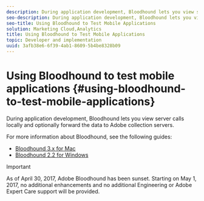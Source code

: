```yaml
---
description: During application development, Bloodhound lets you view server calls locally and optionally forward the data to Adobe collection servers.
seo-description: During application development, Bloodhound lets you view server calls locally and optionally forward the data to Adobe collection servers.
seo-title: Using Bloodhound to Test Mobile Applications
solution: Marketing Cloud,Analytics
title: Using Bloodhound to Test Mobile Applications
topic: Developer and implementation
uuid: 3afb38e6-6f39-4ab1-8609-5b4be8328b09
---
```


# Using Bloodhound to test mobile applications {#using-bloodhound-to-test-mobile-applications}

During application development, Bloodhound lets you view server calls locally and optionally forward the data to Adobe collection servers.

 For more information about Bloodhound, see the following guides:

* [Bloodhound 3.x for Mac](https://marketing.adobe.com/resources/help/en_US/mobile/bloodhound/) 
* [Bloodhound 2.2 for Windows](https://marketing.adobe.com/resources/help/en_US/mobile/bloodhound_win_2x/)

>[!IMPORTANT]
>
>As of April 30, 2017, Adobe Bloodhound has been sunset. Starting on May 1, 2017, no additional enhancements and no additional Engineering or Adobe Expert Care support will be provided.

